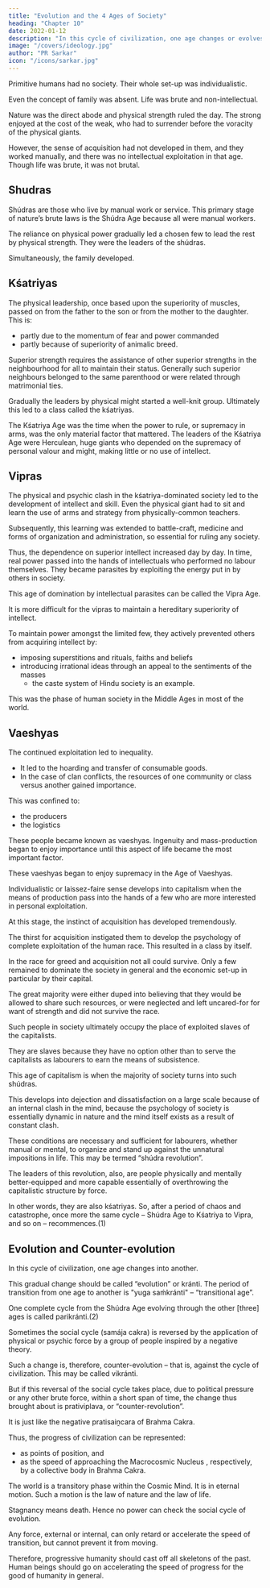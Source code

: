```yaml
---
title: "Evolution and the 4 Ages of Society"
heading: "Chapter 10"
date: 2022-01-12
description: "In this cycle of civilization, one age changes or evolves into another. One complete cycle from Shúdra to Vipra Age is called parikránti."
image: "/covers/ideology.jpg"
author: "PR Sarkar"
icon: "/icons/sarkar.jpg"
---
```



<!-- The Place of Sadvipras in the Samája Cakra -->

Primitive humans had no society. Their whole set-up was individualistic. 

Even the concept of family was absent. Life was brute and non-intellectual. 

Nature was the direct abode and physical strength ruled the day. The strong enjoyed at the cost of the weak, who had to surrender before the voracity of the physical giants. 

However, the sense of acquisition had not developed in them, and they worked manually, and there was no intellectual exploitation in that age. Though life was brute, it was not brutal.


## Shudras

Shúdras are those who live by manual work or service. This primary stage of nature’s brute laws is the Shúdra Age because all were manual workers. 

The reliance on physical power gradually led a chosen few to lead the rest by physical strength. They were the leaders of the shúdras.

Simultaneously, the family developed. 


## Kśatriyas

The physical leadership, once based upon the superiority of muscles, passed on from the father to the son or from the mother to the daughter. This is:
- partly due to the momentum of fear and power commanded
- partly because of superiority of animalic breed.

Superior strength requires the assistance of other superior strengths in the neighbourhood for all to maintain their status. Generally such superior neighbours belonged to the same parenthood or were related through matrimonial ties. 

Gradually the leaders by physical might started a well-knit group. Ultimately this led to a class called the kśatriyas. 

The Kśatriya Age was the time when the power to rule, or supremacy in arms, was the only material factor that mattered. The leaders of the Kśatriya Age were Herculean, huge giants who depended on the supremacy of personal valour and might, making little or no use of intellect.


## Vipras

The physical and psychic clash in the kśatriya-dominated society led to the development of intellect and skill. Even the physical giant had to sit and learn the use of arms and strategy from physically-common teachers.

<!-- Physical strength had to lose its dignified position according to the growing intensity of intellectual demand . 

One had also to develop skill in the use of arms, and even for this  -->

<!--  the feet of some  men to learn . A reference to the mythology of any ancient culture reveals numberless instances where the hero of the day had to acquire specific knowledge from . 
 -->

Subsequently, this learning was extended to <!--  not confined to the use of arms only but extended to other spheres, such as  -->battle-craft, medicine and forms of organization and administration, so essential for ruling any society. 

Thus, the dependence on superior intellect increased day by day. In time, real power passed into the hands of intellectuals who  <!-- These intellectuals, as the word implies, justified their existence on intellect only,  --> performed no labour themselves. They became parasites by <!-- in the sense that they --> exploiting the energy put in by others in society. 

This age of domination by intellectual parasites can be called the Vipra Age.

It is more difficult for the vipras <!-- came into the forefront by the use of their marked intellect,  than in the case of the kśatriyas --> to maintain a hereditary superiority of intellect. 

To maintain power amongst the limited few, they actively prevented others from acquiring intellect by:
- imposing superstitions and rituals, faiths and beliefs
- introducing irrational ideas through an appeal to the sentiments of the masses
  - the caste system of Hindu society is an example.

This was the phase of human society in the Middle Ages in most of the world.



## Vaeshyas

The continued exploitation led to inequality. 
- It led to <!-- by one section of society resulted in the necessity for --> the hoarding and transfer of consumable goods.
- <!--  Even otherwise, need was felt very badly for the transport of food and other necessities of life from surplus parts to deficit parts. Also, --> In the case of clan conflicts, the resources of one community or class versus another gained importance.

This was confined to:
- the producers
- the logistics

<!-- -  those handling the goods at various stages up to the point of consumption. --> 

These people became known as vaeshyas. Ingenuity and mass-production began to enjoy importance until <!--  till an age was reached when --> this aspect of life became the most important factor. 

These vaeshyas began to enjoy supremacy in <!-- , and the age dominated by this class is said to be --> the Age of Vaeshyas.

Individualistic or laissez-faire sense develops into capitalism when the means of production pass into the hands of a few who are more interested in personal exploitation. 

At this stage, the instinct of acquisition has developed tremendously. 

The thirst for acquisition instigated them to develop the psychology of complete exploitation of the human race. This resulted in a class by itself. 

In the race for greed and acquisition not all could survive. Only a few remained to dominate the society in general and the economic set-up in particular by their capital. 

The great majority were either duped into believing that they would be allowed to share such resources, or were neglected and left uncared-for for want of strength and did not survive the race. 

Such people in society ultimately occupy the place of exploited slaves of the capitalists. 

They are slaves because they have no option other than to serve the capitalists as labourers to earn the means of subsistence.

<!-- We may recall the definition of shúdras as persons who live by manual work or labour hard for their livelihood.  -->

This age of capitalism is when the majority of society turns into such shúdras. 

This develops into dejection and dissatisfaction on a large scale because of an internal clash in the mind, because the psychology of society is essentially dynamic in nature and the mind itself exists as a result of constant clash. 

These conditions are necessary and sufficient for labourers, whether manual or mental, to organize and stand up against the unnatural impositions in life. This may be termed “shúdra revolution”. 

The leaders of this revolution, also, are people physically and mentally better-equipped and more capable essentially of overthrowing the capitalistic structure by force. 

In other words, they are also kśatriyas. So, after a period of chaos and catastrophe, once more the same cycle – Shúdra Age to Kśatriya to Vipra, and so on – recommences.(1)


## Evolution and Counter-evolution

In this cycle of civilization, one age changes into another. 

This gradual change should be called “evolution” or kránti. The period of transition from one age to another is "yuga saḿkránti" – “transitional age”. 

One complete cycle from the Shúdra Age evolving through the other [three] ages is called parikránti.(2)

Sometimes the social cycle (samája cakra) is reversed by the application of physical or psychic force by a group of people inspired by a negative theory. 

Such a change is, therefore, counter-evolution – that is, against the cycle of civilization. This may be called vikránti. 

But if this reversal of the social cycle takes place, due to political pressure or any other brute force, within a short span of time, the change thus brought about is prativiplava, or “counter-revolution”. 

It is just like the negative pratisaiṋcara of Brahma Cakra. 

Thus, the progress of civilization can be represented:
- as points of position, and
- as the speed of approaching the Macrocosmic Nucleus <!-- Puruśottama -->, respectively, by a collective body in Brahma Cakra.

The world is a transitory phase <!-- or changing phenomenon --> within the <!-- scope of the --> Cosmic Mind. It is in eternal motion. Such a motion is the law of nature and the law of life. 

Stagnancy means death. Hence no power can check the social cycle of evolution. 

Any force, external or internal, can only retard or accelerate the speed of transition, but cannot prevent it from moving. 

Therefore, progressive humanity should cast off all skeletons of the past. Human beings should go on accelerating the speed of progress for the good of humanity in general.
